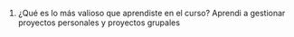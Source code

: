 1. ¿Qué es lo más valioso que aprendiste en el curso?
Aprendi a gestionar proyectos personales y proyectos grupales